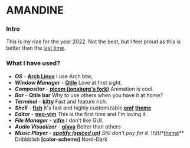 # AMANDINE

### Intro
This is my rice for the year 2022. Not the best, but I feel proud as this is better than the [last time](https://github.com/EthanRodrigo/dotfiles/tree/main/Esme). 

### What I have used?
- ***OS*** - **[Arch Linux](https://aur.archlinux.org/)** <i class="fa-solid fa-heart"></i> I use Arch btw,
- ***Window Manager*** - **[Qtile](http://www.qtile.org/)** Love at first sight.
- ***Compositor*** - **[picom (jonaburg's fork)](https://github.com/jonaburg/picom)** Animation is cool.
- ***Bar*** - **Qtile bar** Why to use others when you have it at home? 
- ***Terminal*** - **[kitty](https://github.com/kovidgoyal/kitty)** Fast and feature rich. 
- ***Shell*** - **[fish](https://github.com/fish-shell/fish-shell)** It's fast and highly customizable
                **[omf](https://github.com/oh-my-fish/oh-my-fish)**
                **[theme](https://github.com/oh-my-fish/theme-bobthefish)**
- ***Editor*** - **[neo-vim](https://github.com/neovim/neovim)** This is the first time and I'm loving it.
- ***File Manager*** - **[vifm](https://github.com/vifm/vifm)** I don't like GUI.
- ***Audio Visualizer*** - **[glava](https://github.com/jarcode-foss/glava/)** Better than others
- ***Music Player** - **[spotify (spiced up)](https://github.com/spicetify/)** Still don't pay for it.
\t\t\t**[theme](https://github.com/spicetify/spicetify-themes/blob/master/THEMES.md#dribbblish)** Dribbblish
                    **[color-scheme]** Nord-Dark

